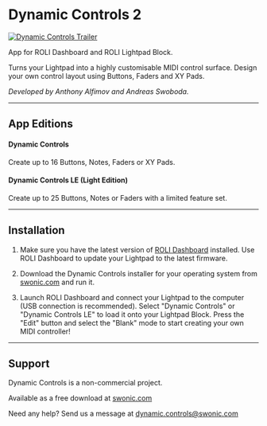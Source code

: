 # Dynamic Controls 2

[![Dynamic Controls Trailer](https://img.youtube.com/vi/NrpUNTRJZtc/0.jpg)](https://www.youtube.com/watch?v=NrpUNTRJZtc)

App for ROLI Dashboard and ROLI Lightpad Block.

Turns your Lightpad into a highly customisable MIDI control surface. Design your own control layout using Buttons, Faders and XY Pads.

*Developed by Anthony Alfimov and Andreas Swoboda.*

---

## App Editions

#### Dynamic Controls
Create up to 16 Buttons, Notes, Faders or XY Pads.

#### Dynamic Controls LE (Light Edition)
Create up to 25 Buttons, Notes or Faders with a limited feature set.

---

## Installation

1. Make sure you have the latest version of [ROLI Dashboard](https://roli.com/products/software/blocks-dashboard) installed. Use ROLI Dashboard to update your Lightpad to the latest firmware.

2. Download the Dynamic Controls installer for your operating system from [swonic.com](https://swonic.com/dynamic-controls/) and run it.

3. Launch ROLI Dashboard and connect your Lightpad to the computer (USB connection is recommended). Select "Dynamic Controls" or "Dynamic Controls LE" to load it onto your Lightpad Block. Press the "Edit" button and select the "Blank" mode to start creating your own MIDI controller!

---

## Support

Dynamic Controls is a non-commercial project.

Available as a free download at [swonic.com](https://swonic.com/dynamic-controls/)

Need any help? Send us a message at dynamic.controls@swonic.com
